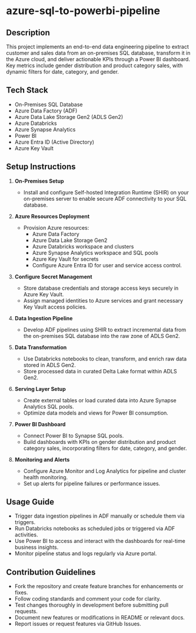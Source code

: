 # azure-sql-to-powerbi-pipeline

## Description
This project implements an end-to-end data engineering pipeline to extract customer and sales data from an on-premises SQL database, transform it in the Azure cloud, and deliver actionable KPIs through a Power BI dashboard. Key metrics include gender distribution and product category sales, with dynamic filters for date, category, and gender.

## Tech Stack
- On-Premises SQL Database  
- Azure Data Factory (ADF)  
- Azure Data Lake Storage Gen2 (ADLS Gen2)  
- Azure Databricks  
- Azure Synapse Analytics  
- Power BI  
- Azure Entra ID (Active Directory)  
- Azure Key Vault  

## Setup Instructions

1. **On-Premises Setup**  
   - Install and configure Self-hosted Integration Runtime (SHIR) on your on-premises server to enable secure ADF connectivity to your SQL database.

2. **Azure Resources Deployment**  
   - Provision Azure resources:  
     - Azure Data Factory  
     - Azure Data Lake Storage Gen2  
     - Azure Databricks workspace and clusters  
     - Azure Synapse Analytics workspace and SQL pools  
     - Azure Key Vault for secrets  
     - Configure Azure Entra ID for user and service access control.

3. **Configure Secret Management**  
   - Store database credentials and storage access keys securely in Azure Key Vault.  
   - Assign managed identities to Azure services and grant necessary Key Vault access policies.

4. **Data Ingestion Pipeline**  
   - Develop ADF pipelines using SHIR to extract incremental data from the on-premises SQL database into the raw zone of ADLS Gen2.

5. **Data Transformation**  
   - Use Databricks notebooks to clean, transform, and enrich raw data stored in ADLS Gen2.  
   - Store processed data in curated Delta Lake format within ADLS Gen2.

6. **Serving Layer Setup**  
   - Create external tables or load curated data into Azure Synapse Analytics SQL pools.  
   - Optimize data models and views for Power BI consumption.

7. **Power BI Dashboard**  
   - Connect Power BI to Synapse SQL pools.  
   - Build dashboards with KPIs on gender distribution and product category sales, incorporating filters for date, category, and gender.

8. **Monitoring and Alerts**  
   - Configure Azure Monitor and Log Analytics for pipeline and cluster health monitoring.  
   - Set up alerts for pipeline failures or performance issues.

## Usage Guide

- Trigger data ingestion pipelines in ADF manually or schedule them via triggers.  
- Run Databricks notebooks as scheduled jobs or triggered via ADF activities.  
- Use Power BI to access and interact with the dashboards for real-time business insights.  
- Monitor pipeline status and logs regularly via Azure portal.

## Contribution Guidelines

- Fork the repository and create feature branches for enhancements or fixes.  
- Follow coding standards and comment your code for clarity.  
- Test changes thoroughly in development before submitting pull requests.  
- Document new features or modifications in README or relevant docs.  
- Report issues or request features via GitHub Issues.

